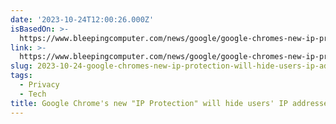 ```yaml
---
date: '2023-10-24T12:00:26.000Z'
isBasedOn: >-
  https://www.bleepingcomputer.com/news/google/google-chromes-new-ip-protection-will-hide-users-ip-addresses/
link: >-
  https://www.bleepingcomputer.com/news/google/google-chromes-new-ip-protection-will-hide-users-ip-addresses/
slug: 2023-10-24-google-chromes-new-ip-protection-will-hide-users-ip-addresses
tags:
  - Privacy
  - Tech
title: Google Chrome's new "IP Protection" will hide users' IP addresses
---
```


